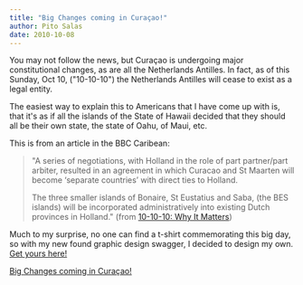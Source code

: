 ```yaml
---
title: "Big Changes coming in Curaçao!"
author: Pito Salas
date: 2010-10-08
---
```




You may not follow the news, but Curaçao is undergoing major constitutional
changes, as are all the Netherlands Antilles. In fact, as of this Sunday, Oct
10, ("10-10-10") the Netherlands Antilles will cease to exist as a legal
entity.

The easiest way to explain this to Americans that I have come up with is, that
it's as if all the islands of the State of Hawaii decided that they should all
be their own state, the state of Oahu, of Maui, etc.

This is from an article in the BBC Caribean:

> "A series of negotiations, with Holland in the role of part partner/part
> arbiter, resulted in an agreement in which Curacao and St Maarten will
> become ‘separate countries’ with direct ties to Holland.
>
> The three smaller islands of Bonaire, St Eustatius and Saba, (the BES
> islands) will be incorporated administratively into existing Dutch provinces
> in Holland." (from [10-10-10: Why It
> Matters](<http://www.bbc.co.uk/caribbean/news/story/2010/10/101006_10-10-10.shtml>))

Much to my surprise, no one can find a t-shirt commemorating this big day, so
with my new found graphic design swagger, I decided to design my own. [Get
yours here!](<http://pito.spreadshirt.com/>)


[Big Changes coming in Curaçao!](None)
